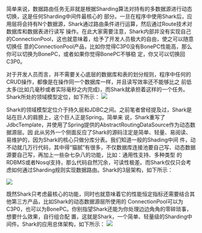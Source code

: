 简单来说，数据路由任务无非就是根据Sharding算法对持有的多数据源进行动态切换，这是任何Sharding中间件最核心的 部分。一旦在程序中使用Shark后，应用层将会持有N个数据源，Shark通过路由条件进行运算，然后通过Route技术对数据库和数据表进行读写 操作。在此大家需要注意，Shark内部并没有实现自己的ConnectionPool，这也就意味着，给予了开发人员极大的自由，使之可以随意切换任 意的ConnectionPool产品，比如你觉得C3P0没有BonePC性能高，那么你可以切换为BonePC，或者如果你觉得BonePC不够稳 定，你又可以切换回C3P0。

对于开发人员而言，并不需要关心底层的数据库和表的划分规则，程序中任何的CRUD操作，都像是在操作同一个数据库一样，并且读写效率还不能够比之 前低太多(比如几毫秒或者实际毫秒之内完成)，而Shark就承担着这样的一个任务。Shark所处的领域模型定位，如下所示：
![](http://dl.iteye.com/upload/picture/pic/133859/e114f4fc-3788-3e5d-9103-def32509b1c9.jpg)

Shark的领域模型定位介于持久层和JDBC之间。之前笔者曾经提及过，Shark是站在巨人的肩膀上，这个巨人正是Spring。简单来 说，Shark重写了JdbcTemplate，并使用了Spring提供的AbstractRoutingDataSource作为动态数据源层。因 此从另外一个侧面反应了Shark的源码注定是简单、轻量、易阅读、易维护的，因为Shark的核心只做分库分表。我们知道一般的Shading中间 件，动不动就几万行代码，其中得“猫腻”有很多，不仅数据库连接池要自己写、动态数据源要自己写，再加上一些杂七杂八的功能，比如：通用性支持、多种类型 的RDBMS或者Nosql支持，那么代码自然冗余，可读性极差。而Shark仅仅只会考虑如何通过Sharding规则实现数据路由。Shark的3层架构，如下所示：

![](http://dl.iteye.com/upload/picture/pic/133889/274e2a9c-c0ce-3c25-a17a-f1f914ca4667.jpg)

既然Shark只考虑最核心的功能，同时也就意味着它的性能恒定指标还需要结合其他第三方产品，比如Shark的动态数据源层所使用的 ConnectionPool可以为C3P0，也可以为BonePC。你别指望Shark还能为你处理边边角角的零碎琐事，想要什么效果，自行组合配 置，这就是Shark，一个简单、轻量级的Sharding中间件。Shark的应用总体架构，如下所示：
![](http://dl.iteye.com/upload/picture/pic/133881/a41cb049-d046-3293-af1b-27912c15a6ed.jpg)


